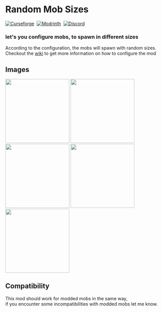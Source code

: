 # Random Mob Sizes

[![Curseforge](https://img.shields.io/curseforge/dt/555230?style=for-the-badge&logo=curseforge&color=e05d44)](https://www.curseforge.com/minecraft/mc-mods/random-mob-sizes)&nbsp;
[![Modrinth](https://img.shields.io/modrinth/dt/ccz0Dj7d?style=for-the-badge&logo=modrinth&color=e05d44)](https://modrinth.com/mod/random-mob-sizes)&nbsp;
[![Discord](https://img.shields.io/discord/639540436524072970?style=for-the-badge&logo=discord&logoColor=fff&label=%20&color=0a48c4)](https://discord.gg/bhUaWhq)

### let's you configure mobs, to spawn in different sizes

According to the configuration, the mobs will spawn with random sizes.  
Checkout the [wiki](https://github.com/tristankechlo/RandomMobSizes/wiki) to get more information on how to configure
the mod

## Images

<img src="https://i.ibb.co/fFt1M4F/chicken.png#23" height="200">
<img src="https://i.ibb.co/FJfs34g/frog.png#4" height="200">
<img src="https://i.ibb.co/RyrJ56z/sheep.png#6" height="200">
<img src="https://i.ibb.co/wLS7g4L/pig.png#56" height="200">
<img src="https://i.ibb.co/stzhfzv/cow.png#7" height="200">

## Compatibility

This mod should work for modded mobs in the same way,  
if you encounter some incompatibilities with modded mobs let me know.
